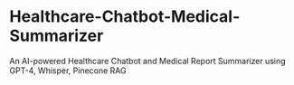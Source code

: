 # Healthcare-Chatbot-Medical-Summarizer
An AI-powered Healthcare Chatbot and Medical Report Summarizer using GPT-4, Whisper, Pinecone RAG

